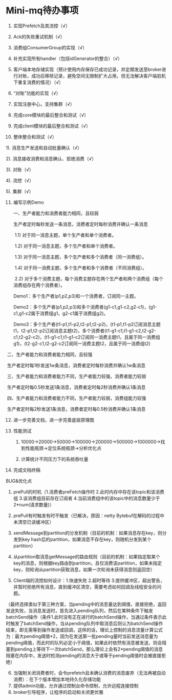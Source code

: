 # Mini-mq待办事项





1.  实现Prefetch及其流控（√）



2.  Ack的失败重试机制（√）



3.  消费组ConsumerGroup的实现（√）



4.  补充实现所有handler（包括idGenerator的整合）（√）



5.  客户端本地存储实现（预计使用内存保存已成功记录，并定期发送至broker进行对账，成功后移除记录，避免空间无限制扩大占用，但无法解决客户端宕机下重复消费的情况）（√）



6.  “对账”功能的实现（√）



7.  实现注册中心，支持集群（√）



8.  完成core模块的最后整合和测试（√）



9.  完成client模块的最后整合和测试（√）



10. 整体整合和测试（√）

   1). 消息生产发送和自动批量确认（√）

   2). 消息接收消费和消息确认、拒绝消费（√）

   3). 对账（√）

   4). 流控（√）

   5). 集群（√）



11. 编写示例Demo

    一、生产者能力和消费者能力相同，且较弱

    生产者定时每秒发送一条消息，消费者定时每秒消费并确认一条消息

    ​	1.1)    对于同一消息主题，单个生产者和单个消费者。

    ​	1.2)    对于同一消息主题，多个生产者和单个消费者。

    ​	1.3)    对于同一消息主题，多个生产者和多个消费者（同一消费组）。

    ​	1.4)    对于同一消费主题，多个生产者和多个消费者（不同消费组）。

    ​	2.2) 对于多个消费主题，每个消费主题存在两个生产者和两个消费组（每个消费组存在两个消费者）。

    ​Demo1：多个生产者(p1,p2,p3)和一个消费者，订阅同一主题。

    Demo2：多个生产者(p1,p2,p3)和多个消费者(g1-c1,g1-c2,g2-c1)，(g1-c1,g1-c2属于消费组g1，g2-c1属于消费组g2)。

    Demo3：多个生产者(t1-p1,t1-p2,t2-p1,t2-p2)，(t1-p1,t1-p2订阅消息主题t1，t2-p1,t2-p2订阅消息主题t2)，多个消费者(t1-g1-c1,t1-g1-c2,t2-g2-c1,t2-g2-c2)，(t1-g1-c1,t1-g1-c2订阅同一消费主题t1，且属于同一消费组g1)，(t2-g2-c1,t2-g2-c2订阅同一消费主题t2，且属于同一消费组t2)



​	二、生产者能力和消费者能力相同，且较强

​	生产者定时每1秒发送1w条消息，消费者定时每秒消费并确认1w条消息

 

​	三、生产者能力和消费者能力不同，生产者能力较强，消费者能力较弱

​	生产者定时每0.5秒发送1条消息，消费者定时每2秒消费并确认1条消息

 

​	四、生产者能力和消费者能力不同，生产者能力较弱，消费组能力较强

​	生产者定时每2秒发送1条消息，消费者定时每0.5秒消费并确认1条消息

 

12. 进一步完善文档，进一步完善底层原理图



13. 性能测试

    1) 10000->20000->50000->100000->200000->500000->1000000->找到性能瓶颈->定位系统瓶颈->分析优化点

    2) 计算统计不同压力下的系统吞吐量



14. 完成文档终稿







BUG&优化点

1. prePull的时机（1.消费者preFetch操作时 2.此时内存中存在该topic和该消费组 3.该消费组目前存在订阅者 4.当前消费组中的该topic中的消息数量少于2*num(请求数量)）


2. prePull有时触发有时不触发（已解决，原因：netty Bytebuf在解码的过程中未清空已读缓冲区）

3.  sendMessage到partition的分发机制（目前的机制：如果消息存在key，则分发到key hash后的partition，如果消息不存在key，则随机分发到某个partition）
4.  从partition取消息getMessage的路由规则（目前的机制：如果指定取某个key的消息，则根据key路由到partition，且仅消费该partition，如果未指定key，则轮询从partition获取消息，如果一次轮询未获得消息则返回空）
5.  Client端的流控如何设计：1.快速失败 2.超时等待 3.提供缓冲区，超出警告，并暂时拒绝所有消息，直到缓冲区清空，需要考虑如何回调及线程安全的问题。

（最终选择类似于第三种方案，当pending中的消息量达到阈值，直接拒绝，返回发送失败，当消息发送时，首先进入pending队列，然后在某种条件下触发batchSend操作（条件1.此时没有正在进行的batchSend操作，当通过条件表示此时触发了batchSend操作，当从pending队列中取消息后则认为batchSend操作结束，即无需等到操作发送或回调，这样的话，理论上控制的消息流量计算公式为：最大pending阈值\*2，因为在发送第一批pending量时当前发送消息量为pending阈值，而此时的队列必定小于阈值，如果此时依然有消息被发送，则会阻塞到pending上等待下一次batchSend，那么理论上会有2\*pending阈值的消息阻塞在内存中，发送时检测pending的消息大于或等于pending阈值时会被直接拒绝）

6. 当强制关闭消费者时，会令prefetch且未确认消费的消息废弃（无法再被自动消费）：在下个版本增加本地持久化存储功能
7. 提供admin功能，允许通过控制台命令控制，允许远程连接控制
8. broker引导程序，让程序的启动和关闭更优雅